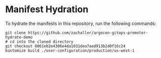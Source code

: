 # Manifest Hydration

To hydrate the manifests in this repository, run the following commands:

```shell
git clone https://github.com/zachaller/argocon-gitops-promoter-hydrate-demo
# cd into the cloned directory
git checkout 8061eb2e4306e4da1031dea7aed913b2d0f16c24
kustomize build ./user-configuration/production/us-west-1
```
